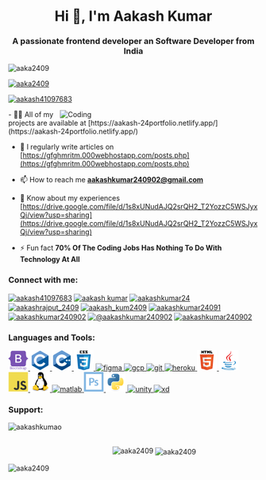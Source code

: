 <h1 align="center">Hi 👋, I'm Aakash Kumar</h1>
<h3 align="center">A passionate frontend developer an Software Developer from India</h3>

<p align="left"> <img src="https://komarev.com/ghpvc/?username=aaka2409&label=Profile%20views&color=0e75b6&style=flat" alt="aaka2409" /> </p>

<p align="left"> <a href="https://github.com/ryo-ma/github-profile-trophy"><img src="https://github-profile-trophy.vercel.app/?username=aaka2409" alt="aaka2409" /></a> </p>

<p align="left"> <a href="https://twitter.com/aakash41097683" target="blank"><img src="https://img.shields.io/twitter/follow/aakash41097683?logo=twitter&style=for-the-badge" alt="aakash41097683" /></a> </p>
<img align="right" alt="Coding" width="400" src="[https://cdn.dribbble.com/users/264642...](https://dribbble.com/shots/17524051/attachments/12665039?mode=media)">
- 👨‍💻 All of my projects are available at [https://aakash-24portfolio.netlify.app/](https://aakash-24portfolio.netlify.app/)

- 📝 I regularly write articles on [https://gfghmritm.000webhostapp.com/posts.php](https://gfghmritm.000webhostapp.com/posts.php)

- 📫 How to reach me **aakashkumar240902@gmail.com**

- 📄 Know about my experiences [https://drive.google.com/file/d/1s8xUNudAJQ2srQH2_T2YozzC5WSJyxQj/view?usp=sharing](https://drive.google.com/file/d/1s8xUNudAJQ2srQH2_T2YozzC5WSJyxQj/view?usp=sharing)

- ⚡ Fun fact **70% Of The Coding Jobs Has Nothing To Do With Technology At All**

<h3 align="left">Connect with me:</h3>
<p align="left">
<a href="https://twitter.com/aakash41097683" target="blank"><img align="center" src="https://raw.githubusercontent.com/rahuldkjain/github-profile-readme-generator/master/src/images/icons/Social/twitter.svg" alt="aakash41097683" height="30" width="40" /></a>
<a href="https://linkedin.com/in/aakash kumar" target="blank"><img align="center" src="https://raw.githubusercontent.com/rahuldkjain/github-profile-readme-generator/master/src/images/icons/Social/linked-in-alt.svg" alt="aakash kumar" height="30" width="40" /></a>
<a href="https://kaggle.com/aakashkumar24" target="blank"><img align="center" src="https://raw.githubusercontent.com/rahuldkjain/github-profile-readme-generator/master/src/images/icons/Social/kaggle.svg" alt="aakashkumar24" height="30" width="40" /></a>
<a href="https://instagram.com/aakashrajput_2409" target="blank"><img align="center" src="https://raw.githubusercontent.com/rahuldkjain/github-profile-readme-generator/master/src/images/icons/Social/instagram.svg" alt="aakashrajput_2409" height="30" width="40" /></a>
<a href="https://www.codechef.com/users/aakash_kum2409" target="blank"><img align="center" src="https://cdn.jsdelivr.net/npm/simple-icons@3.1.0/icons/codechef.svg" alt="aakash_kum2409" height="30" width="40" /></a>
<a href="https://www.hackerrank.com/aakashkumar24091" target="blank"><img align="center" src="https://raw.githubusercontent.com/rahuldkjain/github-profile-readme-generator/master/src/images/icons/Social/hackerrank.svg" alt="aakashkumar24091" height="30" width="40" /></a>
<a href="https://www.leetcode.com/aakashkumar240902" target="blank"><img align="center" src="https://raw.githubusercontent.com/rahuldkjain/github-profile-readme-generator/master/src/images/icons/Social/leet-code.svg" alt="aakashkumar240902" height="30" width="40" /></a>
<a href="https://www.hackerearth.com/@aakashkumar240902" target="blank"><img align="center" src="https://raw.githubusercontent.com/rahuldkjain/github-profile-readme-generator/master/src/images/icons/Social/hackerearth.svg" alt="@aakashkumar240902" height="30" width="40" /></a>
<a href="https://auth.geeksforgeeks.org/user/aakashkumar240902" target="blank"><img align="center" src="https://raw.githubusercontent.com/rahuldkjain/github-profile-readme-generator/master/src/images/icons/Social/geeks-for-geeks.svg" alt="aakashkumar240902" height="30" width="40" /></a>
</p>

<h3 align="left">Languages and Tools:</h3>
<p align="left"> <a href="https://getbootstrap.com" target="_blank" rel="noreferrer"> <img src="https://raw.githubusercontent.com/devicons/devicon/master/icons/bootstrap/bootstrap-plain-wordmark.svg" alt="bootstrap" width="40" height="40"/> </a> <a href="https://www.cprogramming.com/" target="_blank" rel="noreferrer"> <img src="https://raw.githubusercontent.com/devicons/devicon/master/icons/c/c-original.svg" alt="c" width="40" height="40"/> </a> <a href="https://www.w3schools.com/cpp/" target="_blank" rel="noreferrer"> <img src="https://raw.githubusercontent.com/devicons/devicon/master/icons/cplusplus/cplusplus-original.svg" alt="cplusplus" width="40" height="40"/> </a> <a href="https://www.w3schools.com/css/" target="_blank" rel="noreferrer"> <img src="https://raw.githubusercontent.com/devicons/devicon/master/icons/css3/css3-original-wordmark.svg" alt="css3" width="40" height="40"/> </a> <a href="https://www.figma.com/" target="_blank" rel="noreferrer"> <img src="https://www.vectorlogo.zone/logos/figma/figma-icon.svg" alt="figma" width="40" height="40"/> </a> <a href="https://cloud.google.com" target="_blank" rel="noreferrer"> <img src="https://www.vectorlogo.zone/logos/google_cloud/google_cloud-icon.svg" alt="gcp" width="40" height="40"/> </a> <a href="https://git-scm.com/" target="_blank" rel="noreferrer"> <img src="https://www.vectorlogo.zone/logos/git-scm/git-scm-icon.svg" alt="git" width="40" height="40"/> </a> <a href="https://heroku.com" target="_blank" rel="noreferrer"> <img src="https://www.vectorlogo.zone/logos/heroku/heroku-icon.svg" alt="heroku" width="40" height="40"/> </a> <a href="https://www.w3.org/html/" target="_blank" rel="noreferrer"> <img src="https://raw.githubusercontent.com/devicons/devicon/master/icons/html5/html5-original-wordmark.svg" alt="html5" width="40" height="40"/> </a> <a href="https://www.java.com" target="_blank" rel="noreferrer"> <img src="https://raw.githubusercontent.com/devicons/devicon/master/icons/java/java-original.svg" alt="java" width="40" height="40"/> </a> <a href="https://developer.mozilla.org/en-US/docs/Web/JavaScript" target="_blank" rel="noreferrer"> <img src="https://raw.githubusercontent.com/devicons/devicon/master/icons/javascript/javascript-original.svg" alt="javascript" width="40" height="40"/> </a> <a href="https://www.linux.org/" target="_blank" rel="noreferrer"> <img src="https://raw.githubusercontent.com/devicons/devicon/master/icons/linux/linux-original.svg" alt="linux" width="40" height="40"/> </a> <a href="https://www.mathworks.com/" target="_blank" rel="noreferrer"> <img src="https://upload.wikimedia.org/wikipedia/commons/2/21/Matlab_Logo.png" alt="matlab" width="40" height="40"/> </a> <a href="https://www.photoshop.com/en" target="_blank" rel="noreferrer"> <img src="https://raw.githubusercontent.com/devicons/devicon/master/icons/photoshop/photoshop-line.svg" alt="photoshop" width="40" height="40"/> </a> <a href="https://www.python.org" target="_blank" rel="noreferrer"> <img src="https://raw.githubusercontent.com/devicons/devicon/master/icons/python/python-original.svg" alt="python" width="40" height="40"/> </a> <a href="https://unity.com/" target="_blank" rel="noreferrer"> <img src="https://www.vectorlogo.zone/logos/unity3d/unity3d-icon.svg" alt="unity" width="40" height="40"/> </a> <a href="https://www.adobe.com/products/xd.html" target="_blank" rel="noreferrer"> <img src="https://cdn.worldvectorlogo.com/logos/adobe-xd.svg" alt="xd" width="40" height="40"/> </a> </p>

<h3 align="left">Support:</h3>
<p><a href="https://www.buymeacoffee.com/aakashkumao"> <img align="left" src="https://cdn.buymeacoffee.com/buttons/v2/default-yellow.png" height="50" width="210" alt="aakashkumao" /></a></p><br><br>

<p><img align="left" src="https://github-readme-stats.vercel.app/api/top-langs?username=aaka2409&show_icons=true&locale=en&layout=compact" alt="aaka2409" /></p>

<p>&nbsp;<img align="center" src="https://github-readme-stats.vercel.app/api?username=aaka2409&show_icons=true&locale=en" alt="aaka2409" /></p>

<p><img align="center" src="https://github-readme-streak-stats.herokuapp.com/?user=aaka2409&" alt="aaka2409" /></p>
